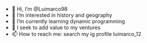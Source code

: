 - 👋 Hi, I’m @Luimarco98
- 👀 I’m interested in history and geography
- 🌱 I’m currently learning dynamic programming  
- 💞️ I seek to add value to my ventures
- 📫 How to reach me: search my ig profile luimarco_12
 

<!---
Luimarco98/Luimarco98 is a ✨ special ✨ repository because its `README.md` (this file) appears on your GitHub profile.
You can click the Preview link to take a look at your changes.
--->
